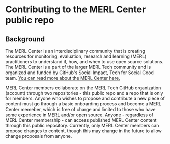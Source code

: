 # Contributing to the MERL Center public repo

## Background
The MERL Center is an interdisciplinary community that is creating resources for monitoring, evaluation, research and learning (MERL) practitioners to understand if, how, and when to use open source solutions. The MERL Center is a part of the larger MERL Tech community and is organized and funded by GitHub's Social Impact, Tech for Social Good team. [You can read more about the MERL Center here.](https://socialimpact.github.com/insights/collaboration-power-merl-center/)

MERL Center members collaborate on the MERL Tech GitHub organization (account) through two repositories - this public repo and a repo that is only for members. Anyone who wishes to propose and contribute a new piece of content must go through a basic onboarding process and become a MERL Center memeber, which is free of charge and limited to those who have some experience in MERL and/or open source. Anyone - regardless of MERL Center membership - can access published MERL Center content through this public repository. Currently, only MERL Center members can propose changes to content, though this may change in the future to allow change proposals from anyone.
